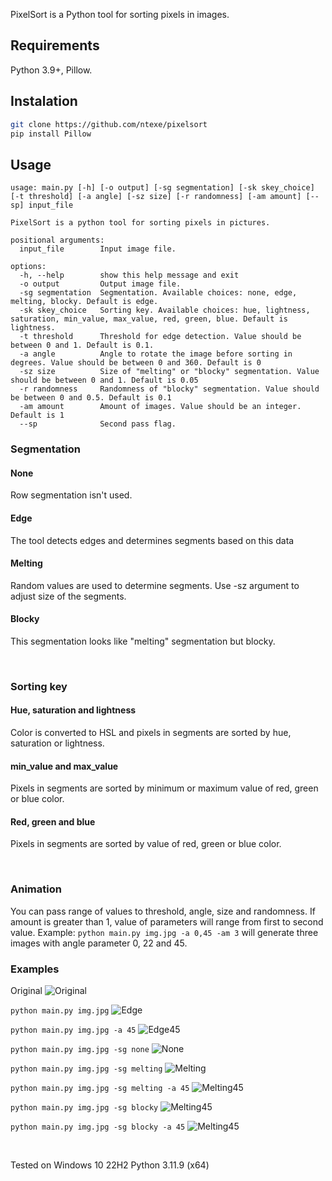 PixelSort is a Python tool for sorting pixels in images.

## Requirements
Python 3.9+, Pillow.

## Instalation
```bash
git clone https://github.com/ntexe/pixelsort
pip install Pillow
```

## Usage
```
usage: main.py [-h] [-o output] [-sg segmentation] [-sk skey_choice] [-t threshold] [-a angle] [-sz size] [-r randomness] [-am amount] [--sp] input_file

PixelSort is a python tool for sorting pixels in pictures.

positional arguments:
  input_file        Input image file.

options:
  -h, --help        show this help message and exit
  -o output         Output image file.
  -sg segmentation  Segmentation. Available choices: none, edge, melting, blocky. Default is edge.
  -sk skey_choice   Sorting key. Available choices: hue, lightness, saturation, min_value, max_value, red, green, blue. Default is lightness.
  -t threshold      Threshold for edge detection. Value should be between 0 and 1. Default is 0.1.
  -a angle          Angle to rotate the image before sorting in degrees. Value should be between 0 and 360. Default is 0
  -sz size          Size of "melting" or "blocky" segmentation. Value should be between 0 and 1. Default is 0.05
  -r randomness     Randomness of "blocky" segmentation. Value should be between 0 and 0.5. Default is 0.1
  -am amount        Amount of images. Value should be an integer. Default is 1
  --sp              Second pass flag.
```

### Segmentation
#### None
Row segmentation isn't used.
#### Edge
The tool detects edges and determines segments based on this data
#### Melting
Random values are used to determine segments. Use -sz argument to adjust size of the segments.
#### Blocky
This segmentation looks like "melting" segmentation but blocky.

<br>

### Sorting key
#### Hue, saturation and lightness
Color is converted to HSL and pixels in segments are sorted by hue, saturation or lightness.
#### min_value and max_value
Pixels in segments are sorted by minimum or maximum value of red, green or blue color.
#### Red, green and blue
Pixels in segments are sorted by value of red, green or blue color.

<br>

### Animation
You can pass range of values to threshold, angle, size and randomness. If amount is greater than 1, value of parameters will range from first to second value.
Example: `python main.py img.jpg -a 0,45 -am 3` will generate three images with angle parameter 0, 22 and 45.

### Examples
Original
![Original](/examples/img.jpg)

`python main.py img.jpg`
![Edge](/examples/img.jpg_sg_edge_sk_lightness_t0.10_a0_sz0.050_r0.100_0001.png)

`python main.py img.jpg -a 45`
![Edge45](/examples/img.jpg_sg_edge_sk_lightness_t0.10_a45_sz0.050_r0.100_0001.png)

`python main.py img.jpg -sg none`
![None](/examples/img.jpg_sg_none_sk_lightness_t0.10_a0_sz0.050_r0.100_0001.png)

`python main.py img.jpg -sg melting`
![Melting](/examples/img.jpg_sg_melting_sk_lightness_t0.10_a0_sz0.050_r0.100_0001.png)

`python main.py img.jpg -sg melting -a 45`
![Melting45](/examples/img.jpg_sg_melting_sk_lightness_t0.10_a45_sz0.050_r0.100_0001.png)

`python main.py img.jpg -sg blocky`
![Melting45](/examples/img.jpg_sg_blocky_sk_lightness_t0.10_a0_sz0.050_r0.100_0001.png)

`python main.py img.jpg -sg blocky -a 45`
![Melting45](/examples/img.jpg_sg_blocky_sk_lightness_t0.10_a45_sz0.050_r0.100_0001.png)

<br>

Tested on Windows 10 22H2 Python 3.11.9 (x64)
